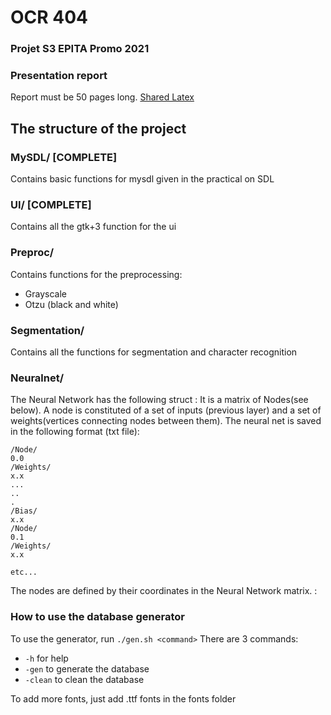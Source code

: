 # OCR 404
### Projet S3 EPITA Promo 2021

### Presentation report
Report must be 50 pages long. [Shared Latex](https://www.sharelatex.com/7144692721ntkmzppcsmnk)

## The structure of the project

### MySDL/ [COMPLETE]
Contains basic functions for mysdl given in the practical on SDL

### UI/ [COMPLETE]
Contains all the gtk+3 function for the ui

### Preproc/
Contains functions for the preprocessing:
* Grayscale
* Otzu (black and white)

### Segmentation/
Contains all the functions for segmentation and character recognition

### Neuralnet/
The Neural Network has the following struct : It is a matrix of Nodes(see below).
A node is constituted of a set of inputs (previous layer) and a set of weights(vertices connecting nodes between them).
The neural net is saved in the following format (txt file):
```
/Node/
0.0
/Weights/
x.x
...
..
.
/Bias/
x.x
/Node/
0.1
/Weights/
x.x

etc...
```
The nodes are defined by their coordinates in the Neural Network matrix.
:

### How to use the database generator
To use the generator, run `./gen.sh <command>`
There are 3 commands:
* `-h` for help
* `-gen` to generate the database
* `-clean` to clean the database

To add more fonts, just add .ttf fonts in the fonts folder
